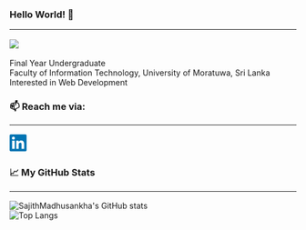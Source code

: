 ### Hello World! 👋 <hr color="red" size="10">

![](https://komarev.com/ghpvc/?username=SajithMadhusankha)


Final Year Undergraduate<br>
Faculty of Information Technology, University of Moratuwa, Sri Lanka<br>
Interested in Web Development

### 📫 Reach me via: <hr>

<a href="https://www.linkedin.com/in/sajith-madhusankha-93681b180/">
<img src="LinkedIn_logo.png" alt="https://www.linkedin.com/in/sajith-madhusankha-93681b180/" width="30" height="30">
</a><br>

### 📈 My GitHub Stats <hr>

![SajithMadhusankha's GitHub stats](https://github-readme-stats.vercel.app/api?username=SajithMadhusankha&show_icons=true&theme=dark)<br>
![Top Langs](https://github-readme-stats.vercel.app/api/top-langs/?username=SajithMadhusankha&theme=dark) 



<!-- [<img](https://www.linkedin.com/in/sajith-madhusankha-93681b180/) -->
<!--
**SajithMadhusankha/SajithMadhusankha** is a ✨ _special_ ✨ repository because its `README.md` (this file) appears on your GitHub profile.

Here are some ideas to get you started:

- 🔭 I’m currently working on ...
- 🌱 I’m currently learning ...
- 👯 I’m looking to collaborate on ...
- 🤔 I’m looking for help with ...
- 💬 Ask me about ...
- 📫 How to reach me: ...
- 😄 Pronouns: ...
- ⚡ Fun fact: ...
-->

